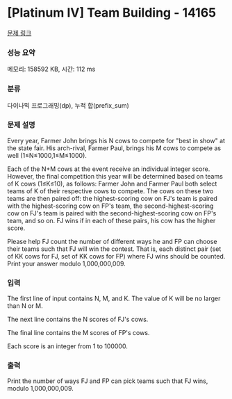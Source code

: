 # [Platinum IV] Team Building - 14165 

[문제 링크](https://www.acmicpc.net/problem/14165) 

### 성능 요약

메모리: 158592 KB, 시간: 112 ms

### 분류

다이나믹 프로그래밍(dp), 누적 합(prefix_sum)

### 문제 설명

<p>Every year, Farmer John brings his N cows to compete for "best in show" at the state fair. His arch-rival, Farmer Paul, brings his M cows to compete as well (1≤N≤1000,1≤M≤1000).</p>

<p>Each of the N+M cows at the event receive an individual integer score. However, the final competition this year will be determined based on teams of K cows (1≤K≤10), as follows: Farmer John and Farmer Paul both select teams of K of their respective cows to compete. The cows on these two teams are then paired off: the highest-scoring cow on FJ's team is paired with the highest-scoring cow on FP's team, the second-highest-scoring cow on FJ's team is paired with the second-highest-scoring cow on FP's team, and so on. FJ wins if in each of these pairs, his cow has the higher score.</p>

<p>Please help FJ count the number of different ways he and FP can choose their teams such that FJ will win the contest. That is, each distinct pair (set of KK cows for FJ, set of KK cows for FP) where FJ wins should be counted. Print your answer modulo 1,000,000,009.</p>

### 입력 

 <p>The first line of input contains N, M, and K. The value of K will be no larger than N or M.</p>

<p>The next line contains the N scores of FJ's cows.</p>

<p>The final line contains the M scores of FP's cows.</p>

<p>Each score is an integer from 1 to 100000.</p>

### 출력 

 <p>Print the number of ways FJ and FP can pick teams such that FJ wins, modulo 1,000,000,009.</p>

